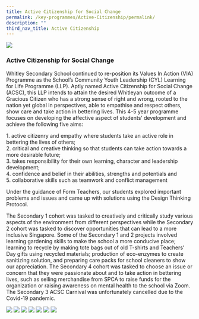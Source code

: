 ```yaml
---
title: Active Citizenship for Social Change
permalink: /key-programmes/Active-Citizenship/permalink/
description: ""
third_nav_title: Active Citizenship
---
```

![](/images/CCE.jpg)

### Active Citizenship for Social Change

Whitley Secondary School continued to re-position its Values In Action (VIA) Programme as the School’s Community Youth Leadership (CYL) Learning for Life Programme (LLP). Aptly named Active Citizenship for Social Change (ACSC), this LLP intends to attain the desired Whitleyan outcome of a Gracious Citizen who has a strong sense of right and wrong, rooted to the nation yet global in perspectives, able to empathise and respect others, show care and take action in bettering lives. This 4-5 year programme focuses on developing the affective aspect of students’ development and achieve the following five aims:

  

1\.  active citizenry and empathy where students take an active role in bettering the lives of others; <br>
2\.  critical and creative thinking so that students can take action towards a more desirable future;<br>
3\.  takes responsibility for their own learning, character and leadership development;<br>
4\.  confidence and belief in their abilities, strengths and potentials and<br>
5\.  collaborative skills such as teamwork and conflict management<br>

Under the guidance of Form Teachers, our students explored important problems and issues and came up with solutions using the Design Thinking Protocol.

  

The Secondary 1 cohort was tasked to creatively and critically study various aspects of the environment from different perspectives while the Secondary 2 cohort was tasked to discover opportunities that can lead to a more inclusive Singapore. Some of the Secondary 1 and 2 projects involved learning gardening skills to make the school a more conducive place; learning to recycle by making tote bags out of old T-shirts and Teachers’ Day gifts using recycled materials; production of eco-enzymes to create sanitizing solution, and preparing care packs for school cleaners to show our appreciation. The Secondary 4 cohort was tasked to choose an issue or concern that they were passionate about and to take action in bettering lives, such as selling merchandise from SPCA to raise funds for the organization or raising awareness on mental health to the school via Zoom. The Secondary 3 ACSC Carnival was unfortunately cancelled due to the Covid-19 pandemic.

![](/images/active1.png)
![](/images/active2.png)
![](/images/active3.png)
![](/images/active4.png)
![](/images/active5.png)
![](/images/active6.png)
![](/images/active7.png)